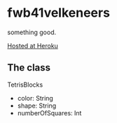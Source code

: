 # fwb41velkeneers
something good.

[Hosted at Heroku](https://fwb41velkeneers.herokuapp.com/)


## The class

TetrisBlocks

- color: String
- shape: String
- numberOfSquares: Int